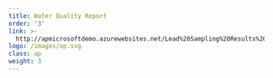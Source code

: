 ```yaml
---
title: Water Quality Report
order: '3'
link: >-
  http://apmicrosoftdemo.azurewebsites.net/Lead%20Sampling%20Results%20-%20datapack%20-%20powerbi.html
logo: /images/ap.svg
class: ap
weight: 3
---
```



